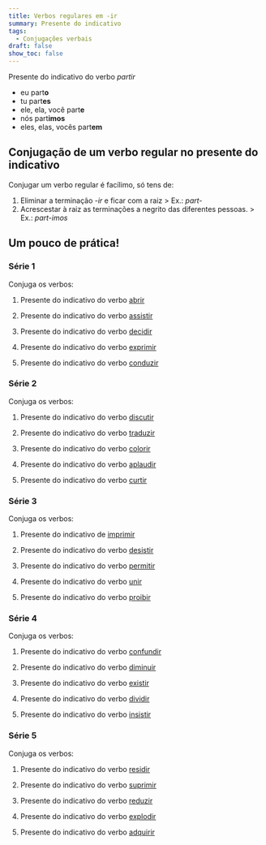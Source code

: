 ```yaml
---
title: Verbos regulares em -ir
summary: Presente do indicativo
tags:
  - Conjugações verbais
draft: false
show_toc: false
---
```

<article>
  
  Presente do indicativo do verbo *partir* 
- eu part**o**
- tu part**es**
- ele, ela, você part**e**
- nós part**imos**
- eles, elas, vocês part**em**

</article>

## Conjugação de um verbo regular no presente do indicativo

Conjugar um verbo regular é facílimo, só tens de:
1. Eliminar a terminação *-ir* e ficar com a raiz > Ex.: *part-*
2. Acrescestar à raiz as terminações a negrito das diferentes pessoas. > Ex.: *part-imos*

## Um pouco de prática!
 
### Série 1

Conjuga os verbos:

1. Presente do indicativo do verbo [abrir](https://www.verbos-portugueses.info/pt/praticar/tempos.html#147:abrir/1)

2. Presente do indicativo do verbo [assistir](https://www.verbos-portugueses.info/pt/praticar/tempos.html#428:assistir/1)

3. Presente do indicativo do verbo [decidir](https://www.verbos-portugueses.info/pt/praticar/tempos.html#180:decidir/1)

4. Presente do indicativo do verbo [exprimir](https://www.verbos-portugueses.info/pt/praticar/tempos.html#995:exprimir/1)
 
5. Presente do indicativo do verbo [conduzir](https://www.verbos-portugueses.info/pt/praticar/tempos.html#190:conduzir/1)


### Série 2

Conjuga os verbos:

1. Presente do indicativo do verbo [discutir](https://www.verbos-portugueses.info/pt/praticar/tempos.html#604:discutir/1)

2. Presente do indicativo do verbo [traduzir](https://www.verbos-portugueses.info/pt/praticar/tempos.html#216:traduzir/1)

3. Presente do indicativo do verbo [colorir](https://www.verbos-portugueses.info/pt/praticar/tempos.html#1309:colorir/1)

4. Presente do indicativo do verbo [aplaudir](https://www.verbos-portugueses.info/pt/praticar/tempos.html#1317:aplaudir/1)

5. Presente do indicativo do verbo [curtir](https://www.verbos-portugueses.info/pt/praticar/tempos.html#1306:curtir/1)


### Série 3

Conjuga os verbos:

1. Presente do indicativo de [imprimir](https://www.verbos-portugueses.info/pt/praticar/tempos.html#972:imprimir/1)

2. Presente do indicativo do verbo [desistir](https://www.verbos-portugueses.info/pt/praticar/tempos.html#889:desistir/1)

3. Presente do indicativo do verbo [permitir](https://www.verbos-portugueses.info/pt/praticar/tempos.html#332:permitir/1)

4. Presente do indicativo do verbo [unir](https://www.verbos-portugueses.info/pt/praticar/tempos.html#367:unir/1) 

5. Presente do indicativo do verbo [proibir](https://www.verbos-portugueses.info/pt/praticar/tempos.html#858:proibir/1)
   
### Série 4

Conjuga os verbos:

1. Presente do indicativo do verbo [confundir](https://www.verbos-portugueses.info/pt/praticar/tempos.html#900:confundir/1)

2. Presente do indicativo do verbo [diminuir](https://www.verbos-portugueses.info/pt/praticar/tempos.html#718:diminuir/1)

3. Presente do indicativo do verbo [existir](https://www.verbos-portugueses.info/pt/praticar/tempos.html#314:existir/1)

4. Presente do indicativo do verbo [dividir](https://www.verbos-portugueses.info/pt/praticar/tempos.html#585:dividir/1)

5. Presente do indicativo do verbo [insistir](https://www.verbos-portugueses.info/pt/praticar/tempos.html#360:insistir/1)

### Série 5

Conjuga os verbos:

1. Presente do indicativo do verbo [residir](https://www.verbos-portugueses.info/pt/praticar/tempos.html#855:residir/1)

2. Presente do indicativo do verbo [suprimir](https://www.verbos-portugueses.info/pt/praticar/tempos.html#1662:suprimir/1)

3. Presente do indicativo do verbo [reduzir](https://www.verbos-portugueses.info/pt/praticar/tempos.html#336:reduzir/1)

4. Presente do indicativo do verbo [explodir](https://www.verbos-portugueses.info/pt/praticar/tempos.html#1075:explodir/1)

5. Presente do indicativo do verbo [adquirir](https://www.verbos-portugueses.info/pt/praticar/tempos.html#633:adquirir/1)
